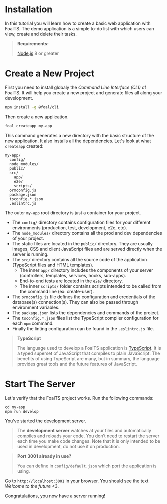 # Installation

In this tutorial you will learn how to create a basic web application with FoalTS. The demo application is a simple to-do list with which users can view, create and delete their tasks.

> **Requirements:**
>
> [Node.js](https://nodejs.org/en/) 8 or greater

# Create a New Project

First you need to install globaly the *Command Line Interface (CLI)* of FoalTS. It will help you create a new project and generate files all along your development.

```sh
npm install -g @foal/cli
```

Then create a new application.

```sh
foal createapp my-app
```

This command generates a new directory with the basic structure of the new application. It also installs all the dependencies. Let's look at what `createapp` created:

```shell
my-app/
  config/
  node_modules/
  public/
  src/
    app/
    e2e/
    scripts/
  ormconfig.js
  package.json
  tsconfig.*.json
  .eslintrc.js
```

The outer `my-app` root directory is just a container for your project.
- The `config/` directory contains configuration files for your different environments (production, test, development, e2e, etc).
- The `node_modules/` directory contains all the prod and dev dependencies of your project.
- The static files are located in the `public/` directory. They are usually images, CSS and client JavaScript files and are served directly when the server is running.
- The `src/` directory contains all the source code of the application (TypeScript files and HTML templates).
  - The inner `app/` directory includes the components of your server (controllers, templates, services, hooks, sub-apps).
  - End-to-end tests are located in the `e2e/` directory.
  - The inner `scripts/` folder contains scripts intended to be called from the command line (ex: create-user).
- The `ormconfig.js` file defines the configuration and credentials of the database(s) connection(s). They can also be passed through environment variables.
- The `package.json` lists the dependencies and commands of the project.
- The `tsconfig.*.json` files list the TypeScript compiler configuration for each `npm` command.
- Finally the linting configuration can be found in the `.eslintrc.js` file.

> **TypeScript**
>
> The language used to develop a FoalTS application is [TypeScript](https://www.typescriptlang.org/). It is a typed superset of JavaScript that compiles to plain JavaScript. The benefits of using TypeScript are many, but in summary, the language provides great tools and the future features of JavaScript.

# Start The Server

Let's verify that the FoalTS project works. Run the following commands:

```
cd my-app
npm run develop
```

You've started the development server.

> The **development server** watches at your files and automatically compiles and reloads your code. You don’t need to restart the server each time you make code changes. Note that it is only intended to be used in development, do not use it on production.


> **Port 3001 already in use?**
>
> You can define in `config/default.json` which port the application is using.

Go to `http://localhost:3001` in your browser. You should see the text *Welcome to the future* <3.

Congratulations, you now have a server running!
